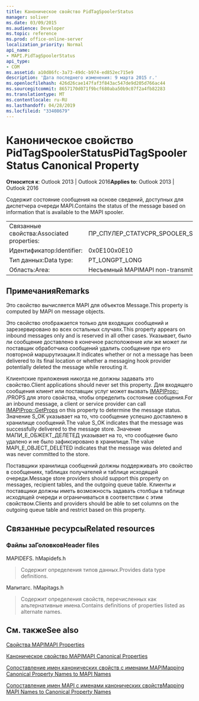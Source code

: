 ```yaml
---
title: Каноническое свойство PidTagSpoolerStatus
manager: soliver
ms.date: 03/09/2015
ms.audience: Developer
ms.topic: reference
ms.prod: office-online-server
localization_priority: Normal
api_name:
- MAPI.PidTagSpoolerStatus
api_type:
- COM
ms.assetid: a10d86fc-3a73-49dc-b974-ed852ec715e9
description: 'Дата последнего изменения: 9 марта 2015 г.'
ms.openlocfilehash: 426d26cae147faf3f843ac547de9d205d766ac44
ms.sourcegitcommit: 8657170d071f9bcf680aba50b9c07f2a4fb82283
ms.translationtype: MT
ms.contentlocale: ru-RU
ms.lasthandoff: 04/28/2019
ms.locfileid: "33408679"
---
```

# <a name="pidtagspoolerstatus-canonical-property"></a><span data-ttu-id="9ab30-103">Каноническое свойство PidTagSpoolerStatus</span><span class="sxs-lookup"><span data-stu-id="9ab30-103">PidTagSpoolerStatus Canonical Property</span></span>

  
  
<span data-ttu-id="9ab30-104">**Относится к**: Outlook 2013 | Outlook 2016</span><span class="sxs-lookup"><span data-stu-id="9ab30-104">**Applies to**: Outlook 2013 | Outlook 2016</span></span> 
  
<span data-ttu-id="9ab30-105">Содержит состояние сообщения на основе сведений, доступных для диспетчера очереди MAPI.</span><span class="sxs-lookup"><span data-stu-id="9ab30-105">Contains the status of the message based on information that is available to the MAPI spooler.</span></span>
  
|||
|:-----|:-----|
|<span data-ttu-id="9ab30-106">Связанные свойства:</span><span class="sxs-lookup"><span data-stu-id="9ab30-106">Associated properties:</span></span>  <br/> |<span data-ttu-id="9ab30-107">ПР_СПУЛЕР_СТАТУС</span><span class="sxs-lookup"><span data-stu-id="9ab30-107">PR_SPOOLER_STATUS</span></span>  <br/> |
|<span data-ttu-id="9ab30-108">Идентификатор:</span><span class="sxs-lookup"><span data-stu-id="9ab30-108">Identifier:</span></span>  <br/> |<span data-ttu-id="9ab30-109">0x0E10</span><span class="sxs-lookup"><span data-stu-id="9ab30-109">0x0E10</span></span>  <br/> |
|<span data-ttu-id="9ab30-110">Тип данных:</span><span class="sxs-lookup"><span data-stu-id="9ab30-110">Data type:</span></span>  <br/> |<span data-ttu-id="9ab30-111">PT_LONG</span><span class="sxs-lookup"><span data-stu-id="9ab30-111">PT_LONG</span></span>  <br/> |
|<span data-ttu-id="9ab30-112">Область:</span><span class="sxs-lookup"><span data-stu-id="9ab30-112">Area:</span></span>  <br/> |<span data-ttu-id="9ab30-113">Несъемный MAPI</span><span class="sxs-lookup"><span data-stu-id="9ab30-113">MAPI non-transmittable</span></span>  <br/> |
   
## <a name="remarks"></a><span data-ttu-id="9ab30-114">Примечания</span><span class="sxs-lookup"><span data-stu-id="9ab30-114">Remarks</span></span>

<span data-ttu-id="9ab30-115">Это свойство вычисляется MAPI для объектов Message.</span><span class="sxs-lookup"><span data-stu-id="9ab30-115">This property is computed by MAPI on message objects.</span></span>
  
<span data-ttu-id="9ab30-116">Это свойство отображается только для входящих сообщений и зарезервировано во всех остальных случаях.</span><span class="sxs-lookup"><span data-stu-id="9ab30-116">This property appears on inbound messages only and is reserved in all other cases.</span></span> <span data-ttu-id="9ab30-117">Указывает, было ли сообщение доставлено в конечное расположение или же может ли поставщик обработчика сообщений удалить сообщение при его повторной маршрутизации.</span><span class="sxs-lookup"><span data-stu-id="9ab30-117">It indicates whether or not a message has been delivered to its final location or whether a messaging hook provider potentially deleted the message while rerouting it.</span></span>
  
<span data-ttu-id="9ab30-118">Клиентские приложения никогда не должны задавать это свойство.</span><span class="sxs-lookup"><span data-stu-id="9ab30-118">Client applications should never set this property.</span></span> <span data-ttu-id="9ab30-119">Для входящего сообщения клиент или поставщик услуг может вызвать [IMAPIProp::](imapiprop-getprops.md) /PROPS для этого свойства, чтобы определить состояние сообщения.</span><span class="sxs-lookup"><span data-stu-id="9ab30-119">For an inbound message, a client or service provider can call [IMAPIProp::GetProps](imapiprop-getprops.md) on this property to determine the message status.</span></span> <span data-ttu-id="9ab30-120">Значение S_OK указывает на то, что сообщение успешно доставлено в хранилище сообщений.</span><span class="sxs-lookup"><span data-stu-id="9ab30-120">The value S_OK indicates that the message was successfully delivered to the message store.</span></span> <span data-ttu-id="9ab30-121">Значение МАПИ_Е_ОБЖЕКТ_ДЕЛЕТЕД указывает на то, что сообщение было удалено и не было зафиксировано в хранилище.</span><span class="sxs-lookup"><span data-stu-id="9ab30-121">The value MAPI_E_OBJECT_DELETED indicates that the message was deleted and was never committed to the store.</span></span> 
  
<span data-ttu-id="9ab30-122">Поставщики хранилища сообщений должны поддерживать это свойство в сообщениях, таблицах получателей и таблице исходящей очереди.</span><span class="sxs-lookup"><span data-stu-id="9ab30-122">Message store providers should support this property on messages, recipient tables, and the outgoing queue table.</span></span> <span data-ttu-id="9ab30-123">Клиенты и поставщики должны иметь возможность задавать столбцы в таблице исходящей очереди и ограничиваться в соответствии с этим свойством.</span><span class="sxs-lookup"><span data-stu-id="9ab30-123">Clients and providers should be able to set columns on the outgoing queue table and restrict based on this property.</span></span>
  
## <a name="related-resources"></a><span data-ttu-id="9ab30-124">Связанные ресурсы</span><span class="sxs-lookup"><span data-stu-id="9ab30-124">Related resources</span></span>

### <a name="header-files"></a><span data-ttu-id="9ab30-125">Файлы заГоловков</span><span class="sxs-lookup"><span data-stu-id="9ab30-125">Header files</span></span>

<span data-ttu-id="9ab30-126">MAPIDEFS. h</span><span class="sxs-lookup"><span data-stu-id="9ab30-126">Mapidefs.h</span></span>
  
> <span data-ttu-id="9ab30-127">Содержит определения типов данных.</span><span class="sxs-lookup"><span data-stu-id="9ab30-127">Provides data type definitions.</span></span>
    
<span data-ttu-id="9ab30-128">Мапитагс. h</span><span class="sxs-lookup"><span data-stu-id="9ab30-128">Mapitags.h</span></span>
  
> <span data-ttu-id="9ab30-129">Содержит определения свойств, перечисленных как альтернативные имена.</span><span class="sxs-lookup"><span data-stu-id="9ab30-129">Contains definitions of properties listed as alternate names.</span></span>
    
## <a name="see-also"></a><span data-ttu-id="9ab30-130">См. также</span><span class="sxs-lookup"><span data-stu-id="9ab30-130">See also</span></span>



[<span data-ttu-id="9ab30-131">Свойства MAPI</span><span class="sxs-lookup"><span data-stu-id="9ab30-131">MAPI Properties</span></span>](mapi-properties.md)
  
[<span data-ttu-id="9ab30-132">Каноническое свойство MAPI</span><span class="sxs-lookup"><span data-stu-id="9ab30-132">MAPI Canonical Properties</span></span>](mapi-canonical-properties.md)
  
[<span data-ttu-id="9ab30-133">Сопоставление имен канонических свойств с именами MAPI</span><span class="sxs-lookup"><span data-stu-id="9ab30-133">Mapping Canonical Property Names to MAPI Names</span></span>](mapping-canonical-property-names-to-mapi-names.md)
  
[<span data-ttu-id="9ab30-134">Сопоставление имен MAPI с именами канонических свойств</span><span class="sxs-lookup"><span data-stu-id="9ab30-134">Mapping MAPI Names to Canonical Property Names</span></span>](mapping-mapi-names-to-canonical-property-names.md)

